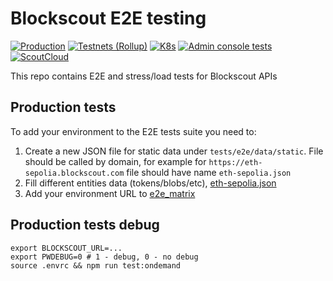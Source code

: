 # Blockscout E2E testing

[![Production](https://github.com/blockscout/blockscout-ci-cd/actions/workflows/e2e_prod.yaml/badge.svg)](https://github.com/blockscout/blockscout-ci-cd/actions/workflows/e2e_prod.yaml)
[![Testnets (Rollup)](https://github.com/blockscout/blockscout-ci-cd/actions/workflows/e2e_rollup.yaml/badge.svg)](https://github.com/blockscout/blockscout-ci-cd/actions/workflows/e2e_rollup.yaml)
[![K8s](https://github.com/blockscout/blockscout-ci-cd/actions/workflows/e2e_account.yaml/badge.svg)](https://github.com/blockscout/blockscout-ci-cd/actions/workflows/e2e_account.yaml)
[![Admin console tests](https://github.com/blockscout/blockscout-ci-cd/actions/workflows/e2e_admin.yaml/badge.svg)](https://github.com/blockscout/blockscout-ci-cd/actions/workflows/e2e_admin.yaml)
[![ScoutCloud](https://github.com/blockscout/blockscout-ci-cd/actions/workflows/e2e_scoutcloud.yaml/badge.svg)](https://github.com/blockscout/blockscout-ci-cd/actions/workflows/e2e_scoutcloud.yaml)

This repo contains E2E and stress/load tests for Blockscout APIs

## Production tests
To add your environment to the E2E tests suite you need to:
1. Create a new JSON file for static data under `tests/e2e/data/static`.
File should be called by domain, for example for `https://eth-sepolia.blockscout.com` file should have name `eth-sepolia.json`
2. Fill different entities data (tokens/blobs/etc), [eth-sepolia.json](tests/e2e/static/eth-sepolia.json)
3. Add your environment URL to [e2e_matrix](.github/workflows/e2e_matrix.yaml)

## Production tests debug
```
export BLOCKSCOUT_URL=...
export PWDEBUG=0 # 1 - debug, 0 - no debug
source .envrc && npm run test:ondemand
```